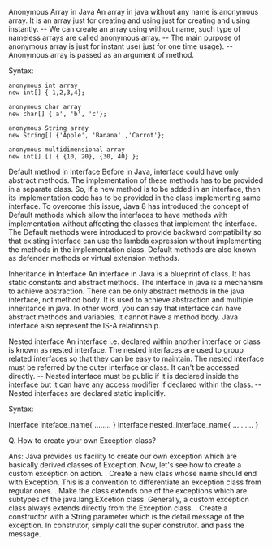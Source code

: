 Anonymous Array in Java
An array in java without any name is anonymous array. It is an array just for creating and using just for creating and using instantly. -- We can create an array using without name, such type of nameless arrays are called anonymous array. -- The main purpose of anonymous array is just for instant use( just for one time usage). -- Anonymous array is passed as an argument of method.

Syntax:

    anonymous int array
    new int[] { 1,2,3,4};

    anonymous char array
    new char[] {'a', 'b', 'c'};

    anonymous String array
    new String[] {'Apple', 'Banana' ,'Carrot'};

    anonymous multidimensional array
    new int[] [] { {10, 20}, {30, 40} };
Default method in Interface
Before in Java, interface could have only abstract methods. The implementation of these methods has to be provided in a separate class. So, if a new method is to be added in an interface, then its implementation code has to be provided in the class implementing same interface. To overcome this issue, Java 8 has introduced the concept of Default methods which allow the interfaces to have methods with implementation without affecting the classes that implement the interface. The Default methods were introduced to provide backward compatibility so that existing interface can use the lambda expression without implementing the methods in the implementation class. Default methods are also known as defender methods or virtual extension methods.

Inheritance in Interface
An interface in Java is a blueprint of class. It has static constants and abstract methods. The interface in java is a mechanism to achieve abstraction. There can be only abstract methods in the java interface, not method body. It is used to achieve abstraction and multiple inheritance in java. In other word, you can say that interface can have abstract methods and variables. It cannot have a method body. Java interface also represent the IS-A relationship.

Nested interface
An interface i.e. declared within another interface or class is known as nested interface. The nested interfaces are used to group related interfaces so that they can be easy to maintain. The nested interface must be referred by the outer interface or class. It can't be accessed directly. -- Nested interface must be public if it is declared inside the interface but it can have any access modifier if declared within the class. -- Nested interfaces are declared static implicitly.

Syntax:

interface inteface_name{ ........ } interface nested_interface_name{ .......... }

Q. How to create your own Exception class?

Ans: Java provides us facility to create our own exception which are basically derived classes of Exception. Now, let's see how to create a custom exception on action. . Create a new class whose name should end with Exception. This is a convention to differentiate an exception class from regular ones. . Make the class extends one of the exceptions which are subtypes of the java.lang.EXcetion class. Generally, a custom exception class always extends directly from the Exception class. . Create a constructor with a String parameter which is the detail message of the exception. In construtor, simply call the super construtor. and pass the message.
